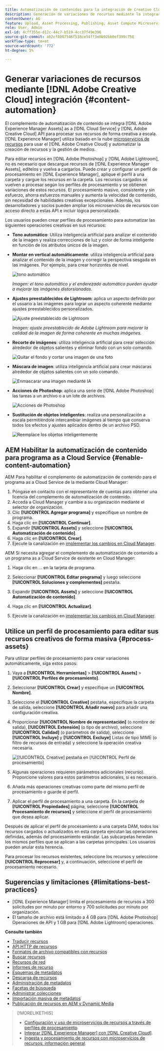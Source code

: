 ```yaml
---
title: Automatización de contenidos para la integración de Creative Cloud
description: Generación de variaciones de recursos mediante la integración de Creative Cloud
contentOwner: AG
feature: Upload, Asset Processing, Publishing, Asset Compute Microservices
role: User, Admin
exl-id: 4cff355e-d12c-44c7-b519-4cc37f49e396
source-git-commit: ab2cf8007546f538ce54ff3e0b92bb0ef399c758
workflow-type: tm+mt
source-wordcount: '772'
ht-degree: 5%

---
```


# Generar variaciones de recursos mediante [!DNL Adobe Creative Cloud] integración {#content-automation}

El complemento de automatización de contenido se integra [!DNL Adobe Experience Manager Assets] as a [!DNL Cloud Service] y [!DNL Adobe Creative Cloud] API para procesar sus recursos de forma creativa a escala. [!DNL Experience Manager] utiliza basado en la nube [microservicios de recursos](/help/assets/asset-microservices-overview.md) para usar el [!DNL Adobe Creative Cloud] y automatizar la creación de recursos y la gestión de medios.

Para editar recursos en [!DNL Adobe Photoshop] y [!DNL Adobe Lightroom], no es necesario que descargue recursos de [!DNL Experience Manager Assets], edítelos y vuelva a cargarlos. Puede crear y configurar un perfil de procesamiento en [!DNL Experience Manager], aplique el perfil a una carpeta y cargue los recursos en la carpeta. Los recursos cargados se vuelven a procesar según los perfiles de procesamiento y se obtienen variaciones de estos recursos. El procesamiento masivo, consistente y sin esfuerzo, ahorra esfuerzos manuales y aumenta la velocidad de contenido, sin necesidad de habilidades creativas excepcionales. Además, los desarrolladores y socios pueden ampliar los microservicios de recursos con acceso directo a estas API e incluir lógica personalizada.

Los usuarios pueden crear perfiles de procesamiento para automatizar las siguientes operaciones creativas en sus recursos:

* **Tono automático**: Utiliza inteligencia artificial para analizar el contenido de la imagen y realiza correcciones de luz y color de forma inteligente en función de los atributos únicos de la imagen.

* **Montar en vertical automáticamente**: utiliza inteligencia artificial para analizar el contenido de la imagen y corregir la perspectiva sesgada en las imágenes. Por ejemplo, para crear horizontes de nivel.

  ![tono automático](/help/assets/assets/content-automation-autotone.png)

  *Imagen: el tono automático y el enderezado automático pueden ayudar a mejorar las imágenes distorsionadas.*

* **Ajustes preestablecidos de Lightroom**: aplica un aspecto definido por el usuario a las imágenes para lograr un aspecto coherente mediante ajustes preestablecidos personalizados.

  ![Ajuste preestablecido de Lightroom](/help/assets/assets/content-automation-lrpresets.png)

  *Imagen: ajuste preestablecido de Adobe Lightroom para mejorar la calidad de la imagen de forma coherente en muchas imágenes.*

* **Recorte de imágenes**: utiliza inteligencia artificial para crear selección alrededor de objetos salientes y eliminar fondo con un solo comando.

  ![Quitar el fondo y cortar una imagen de una foto](/help/assets/assets/content-automation-backgroundremove.png)

* **Máscara de imagen**: utiliza inteligencia artificial para crear máscaras alrededor de objetos salientes con un solo comando.

  ![Enmascarar una imagen mediante IA](/help/assets/assets/content-automation-mask.png)

* **Acciones de Photoshop**: aplica una serie de [!DNL Adobe Photoshop] las tareas a un archivo o a un lote de archivos.

  ![Acciones de Photoshop](/help/assets/assets/content-automation-psactions.png)

* **Sustitución de objetos inteligentes**: realiza una personalización a escala permitiéndole intercambiar imágenes al tiempo que conserva todos los efectos y ajustes aplicados dentro de un archivo PSD.

  ![Reemplace los objetos inteligentemente](/help/assets/assets/content-automation-objectreplace.png)

## AEM Habilitar la automatización de contenido para programa as a Cloud Service {#enable-content-automation}

AEM Para habilitar el complemento de automatización de contenido para el programa as a Cloud Service de la mediante Cloud Manager:

1. Póngase en contacto con el representante de cuentas para obtener una licencia del complemento de automatización de contenido.
1. Acceda a Cloud Manager y cambie a su organización mediante el selector de organización.
1. Clic **[!UICONTROL Agregar programa]** y especifique un nombre de programa.
1. Haga clic en **[!UICONTROL Continuar]**.
1. Expandir **[!UICONTROL Assets]** y seleccione **[!UICONTROL Automatización de contenido]**.
1. Haga clic en **[!UICONTROL Crear]**.
1. Ejecute la canalización en [implementar los cambios en Cloud Manager](https://experienceleague.adobe.com/docs/experience-manager-cloud-service/content/implementing/using-cloud-manager/deploy-code.html).

AEM Si necesita agregar el complemento de automatización de contenido a un programa as a Cloud Service de existente en Cloud Manager:

1. Haga clic en ... en la tarjeta de programa.

1. Seleccionar **[!UICONTROL Editar programa]** y luego seleccione **[!UICONTROL Soluciones y complementos]** pestaña.

1. Expandir **[!UICONTROL Assets]** y seleccione **[!UICONTROL Automatización de contenido]**.
1. Haga clic en **[!UICONTROL Actualizar]**.
1. Ejecute la canalización en [implementar los cambios en Cloud Manager](https://experienceleague.adobe.com/docs/experience-manager-cloud-service/content/implementing/using-cloud-manager/deploy-code.html).

## Utilice un perfil de procesamiento para editar sus recursos creativos de forma masiva {#process-assets}

Para utilizar perfiles de procesamiento para crear variaciones automáticamente, siga estos pasos:

1. Vaya a **[!UICONTROL Herramientas]** > **[!UICONTROL Assets]** > **[!UICONTROL Perfiles de procesamiento]**.

1. Seleccionar **[!UICONTROL Crear]** y especifique un **[!UICONTROL Nombre]**.

1. Seleccione el **[!UICONTROL Creative]** pestaña, especifique la carpeta de salida, seleccione **[!UICONTROL Añadir nuevo]** para añadir una configuración creativa.

1. Proporcionar **[!UICONTROL Nombre de representación]** (o nombre de salida), **[!UICONTROL Extensión]** (o tipo de archivo), seleccione **[!UICONTROL Calidad]** (o parámetros de salida), seleccione **[!UICONTROL Incluye]** y **[!UICONTROL Excluye]** Listas de tipo MIME (o filtro de recursos de entrada) y seleccione la operación creativa necesaria.

   ![[!UICONTROL Creative] pestaña en [!UICONTROL Perfil de procesamiento]](assets/creative-processing-profile.png)

1. Algunas operaciones requieren parámetros adicionales (recurso). Proporcione valores para estos parámetros adicionales, si es necesario.

1. Añada más operaciones creativas como parte del mismo perfil de procesamiento o guarde el perfil.

1. Aplicar el perfil de procesamiento a una carpeta. En la carpeta de **[!UICONTROL Propiedades]** página, seleccione **[!UICONTROL Procesamiento de recursos]** y seleccione el perfil de procesamiento que desea aplicar.

Después de aplicar el perfil de procesamiento a una carpeta DAM, todos los recursos cargados o actualizados en esta carpeta ejecutan las operaciones definidas, además del procesamiento estándar. Las subcarpetas heredan los mismos perfiles que se aplican a las carpetas principales. Los usuarios pueden anular esta herencia.

Para procesar los recursos existentes, seleccione los recursos y seleccione **[!UICONTROL Reprocesar]** y, a continuación, seleccione el perfil de procesamiento necesario.

## Sugerencias y limitaciones {#limitations-best-practices}

* [!DNL Experience Manager] limita el procesamiento de recursos a 300 solicitudes por minuto por entorno y 700 solicitudes por minuto por organización.
* El tamaño de archivo está limitado a 4 GB para [!DNL Adobe Photoshop] Operaciones de API y 1 GB para [!DNL Adobe Lightroom] operaciones.

**Consulte también**

* [Traducir recursos](translate-assets.md)
* [API HTTP de recursos](mac-api-assets.md)
* [Formatos de archivo compatibles con recursos](file-format-support.md)
* [Buscar recursos](search-assets.md)
* [Recursos de red](use-assets-across-connected-assets-instances.md)
* [Informes de recurso](asset-reports.md)
* [Esquemas de metadatos](metadata-schemas.md)
* [Descarga de recursos](download-assets-from-aem.md)
* [Administración de metadatos](manage-metadata.md)
* [Facetas de búsqueda](search-facets.md)
* [Administrar colecciones](manage-collections.md)
* [Importación masiva de metadatos](metadata-import-export.md)
* [Publicación de recursos en AEM y Dynamic Media](/help/assets/publish-assets-to-aem-and-dm.md)

>[!MORELIKETHIS]
>
>* [Configuración y uso de microservicios de recursos a través de perfiles de procesamiento](/help/assets/asset-microservices-configure-and-use.md).
>* [Integrar [!DNL Experience Manager] con [!DNL Creative Cloud]](/help/assets/aem-cc-integration-best-practices.md).
>* [Ingesta y procesamiento de recursos con microservicios de recursos: información general](/help/assets/asset-microservices-overview.md).
